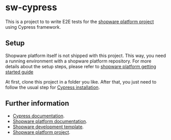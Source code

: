 # sw-cypress

This is a project to to write E2E tests for the [shopware platform project](https://github.com/shopware/platform) using Cypress framework.

## Setup
Shopware platform itself is not shipped with this project. This way, you need a running environment with a shopware platform repository. For more details about the setup steps, please refer to [shopware platform getting started guide](https://docs.shopware.com/en/shopware-platform-dev-en/getting-started) 

At first, clone this project in a folder you like. After that, you just need to follow the usual step for [Cypress installation](https://docs.cypress.io/guides/getting-started/installing-cypress.html).

## Further information

* [Cypress documentation](https://docs.cypress.io/guides/overview/why-cypress.html).
* [Shopware platform documentation](https://docs.shopware.com/en/shopware-platform-dev-en).
* [Shopware development template](https://github.com/shopware/development).
* [Shopware platform project](https://github.com/shopware/platform).
